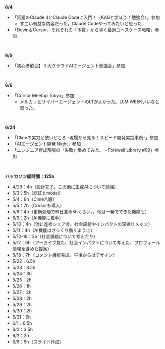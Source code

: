 **6/4**
- 「話題のClaude 4とClaude Codeに入門！（KAGと学ぼう！勉強会）」参加
  - すごい有益な内容だった。Claude Codeやってみたいと思った
- 「Devin＆Cursor、それぞれの「本質」から導く最適ユースケース戦略」参加
<br>

**6/5**
- 「初心者歓迎】３大クラウドAIエージェント勉強会」参加
<br>

**6/6**
- 「Cursor Meetup Tokyo」参加
  - メルカリとサイバーエージェントのLTがよかった。LLM WEEKいいなと思った。
<br>

**6/24**
- 「Clineの実力と使いどころ -現場から見る！スピード開発実践事例-」参加
- 「AIエージェント開発 Night」参加
- 「エンジニア育成現場の「失敗」集めてみた。 - Forkwell Library #99」参加
<br>

**ハッカソン総時間：125h**
- 4/29：4h（設計完了。この他に生成AIについて勉強）
- 5/3：5h（認証とmodel）
- 5/4：8h（Cline苦戦）
- 5/5：7h（Cursorも導入）
- 5/6：4h（更新処理で昨日含め5hくらい。。他は一発でできた機能も）
- 5/9：2h（AI機能に着手）
- 5/10：4h（他に進捗シェア会。社会課題やインパクトの深掘りメイン）
- 5/11：4h（AI機能はざっくり動くように）
- 5/12-16：3h（社会課題について考えたり）
- 5/17：6h（アーカイブ見た、社会インパクトについて考えた、プロフィール情報を含めた提案）
- 5/18：7h（コメント機能完成。午後からはデザイン）
- 5/22：6.5h
- 5/23：8.5h
- 5/24：3h
- 5/25：2h
- 5/26：1h
- 5/27：2h
- 5/28：2h
- 5/29：2h
- 5/30：2h
- 5/31：6h
- 6/1：8.5h
- 6/2：3.5h
- 6/3：3h
- 6/6：5h（スライド作成）
<br>
